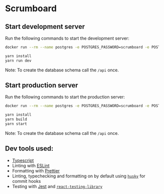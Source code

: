 # Scrumboard

## Start development server

Run the following commands to start the development server:

```bash
docker run --rm --name postgres -e POSTGRES_PASSWORD=scrumboard -e POSTGRES_USER=scrumboard -p 5432:5432 -d postgres

yarn install
yarn run dev
```

Note: To create the database schema call the `/api` once.

## Start production server

Run the following commands to start the production server:

```bash
docker run --rm --name postgres -e POSTGRES_PASSWORD=scrumboard -e POSTGRES_USER=scrumboard -p 5432:5432 -d postgres

yarn install
yarn build
yarn start
```

Note: To create the database schema call the `/api` once.

## Dev tools used:

- [Typescript](https://www.typescriptlang.org/)
- Linting with [ESLint](https://eslint.org/)
- Formatting with [Prettier](https://prettier.io/)
- Linting, typechecking and formatting on by default using [`husky`](https://github.com/typicode/husky) for commit hooks
- Testing with [Jest](https://jestjs.io/) and [`react-testing-library`](https://testing-library.com/docs/react-testing-library/intro)
